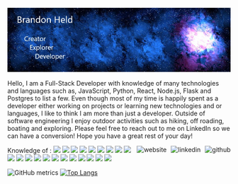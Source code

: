 ![Header](https://github.com/brandonheld/brandonheld/blob/main/githubprofile.jpg)

Hello,
I am a Full-Stack Developer with knowledge of many technologies and languages such as, JavaScript, Python, React, Node.js, Flask and Postgres to list a few. Even though most of my time is happily spent as a developer either working on projects or learning new technologies and or languages, I like to think I am more than just a developer. Outside of software engineering I enjoy outdoor activities such as hiking, off roading, boating and exploring. Please feel free to reach out to me on LinkedIn so we can have a conversion! Hope you have a great rest of your day!

[<img align="right"  src='https://cdn.jsdelivr.net/npm/simple-icons@3.0.1/icons/github.svg' alt='github' height='40' style="padding-left: 10px">](https://github.com/brandonheld) [<img align="right" src='https://cdn.jsdelivr.net/npm/simple-icons@3.0.1/icons/linkedin.svg' alt='linkedin' height='40' style="padding-left: 10px">](https://www.linkedin.com/in/brandon-held12/)  [<img align="right" src='https://cdn.jsdelivr.net/npm/simple-icons@3.0.1/icons/icloud.svg' alt='website' height='40'>](https://brandonheld.dev)  
  
Knowledge of :
![](https://img.shields.io/badge/OS-Linux-informational?style=plastic&logo=Linux&logoColor=white) ![](https://img.shields.io/badge/OS-Linux-informational?style=plastic&logo=Linux&logoColor=white) ![](https://img.shields.io/badge/OS-Linux-informational?style=plastic&logo=Linux&logoColor=white) ![](https://img.shields.io/badge/OS-Linux-informational?style=plastic&logo=Linux&logoColor=white) ![](https://img.shields.io/badge/OS-Linux-informational?style=plastic&logo=Linux&logoColor=white) ![](https://img.shields.io/badge/OS-Linux-informational?style=plastic&logo=Linux&logoColor=white) ![](https://img.shields.io/badge/OS-Linux-informational?style=plastic&logo=Linux&logoColor=white) ![](https://img.shields.io/badge/OS-Linux-informational?style=plastic&logo=Linux&logoColor=white) ![](https://img.shields.io/badge/OS-Linux-informational?style=plastic&logo=Linux&logoColor=white) ![](https://img.shields.io/badge/OS-Linux-informational?style=plastic&logo=Linux&logoColor=white) ![](https://img.shields.io/badge/OS-Linux-informational?style=plastic&logo=Linux&logoColor=white) ![](https://img.shields.io/badge/OS-Linux-informational?style=plastic&logo=Linux&logoColor=white) ![](https://img.shields.io/badge/OS-Linux-informational?style=plastic&logo=Linux&logoColor=white) ![](https://img.shields.io/badge/OS-Linux-informational?style=plastic&logo=Linux&logoColor=white) ![](https://img.shields.io/badge/OS-Linux-informational?style=plastic&logo=Linux&logoColor=white) ![](https://img.shields.io/badge/OS-Linux-informational?style=plastic&logo=Linux&logoColor=white) ![](https://img.shields.io/badge/OS-Linux-informational?style=plastic&logo=Linux&logoColor=white) ![](https://img.shields.io/badge/OS-Linux-informational?style=plastic&logo=Linux&logoColor=white) ![](https://img.shields.io/badge/OS-Linux-informational?style=plastic&logo=Linux&logoColor=white) ![](https://img.shields.io/badge/OS-Linux-informational?style=plastic&logo=Linux&logoColor=white) ![](https://img.shields.io/badge/OS-Linux-informational?style=plastic&logo=Linux&logoColor=white)

![GitHub metrics](https://metrics.lecoq.io/brandonheld)   [![Top Langs](https://github-readme-stats.vercel.app/api/top-langs/?username=brandonheld&theme=tokyonight)](https://github.com/anuraghazra/github-readme-stats)
